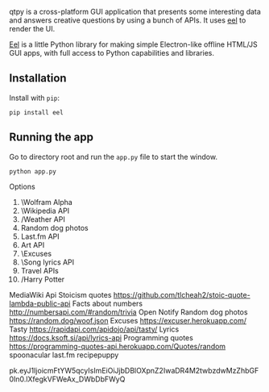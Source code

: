 qtpy is a cross-platform GUI application that presents some interesting data and answers creative questions by using a bunch of APIs. It uses [eel](https://github.com/ChrisKnott/Eel) to render the UI.

[Eel](https://github.com/ChrisKnott/Eel) is a little Python library for making simple Electron-like offline HTML/JS GUI apps, with full access to Python capabilities and libraries.

## Installation

Install with `pip`:
```
pip install eel
```

## Running the app

Go to directory root and run the `app.py` file to start the window.
```
python app.py
```

Options
1. \Wolfram Alpha
2. \Wikipedia API
3. /Weather API
4. Random dog photos
5. Last.fm API
6. Art API
7. \Excuses
8. \Song lyrics API
9. Travel APIs
10. /Harry Potter

MediaWiki Api
Stoicism quotes https://github.com/tlcheah2/stoic-quote-lambda-public-api 
Facts about numbers http://numbersapi.com/#random/trivia
Open Notify
Random dog photos https://random.dog/woof.json
Excuses https://excuser.herokuapp.com/
Tasty https://rapidapi.com/apidojo/api/tasty/
Lyrics https://docs.ksoft.si/api/lyrics-api
Programming quotes https://programming-quotes-api.herokuapp.com/Quotes/random
spoonacular
last.fm
recipepuppy

pk.eyJ1IjoicmFtYW5qcyIsImEiOiJjbDBlOXpnZ2IwaDR4M2twbzdwMzZhbGF0In0.lXfegkVFWeAx_DWbDbFWyQ
